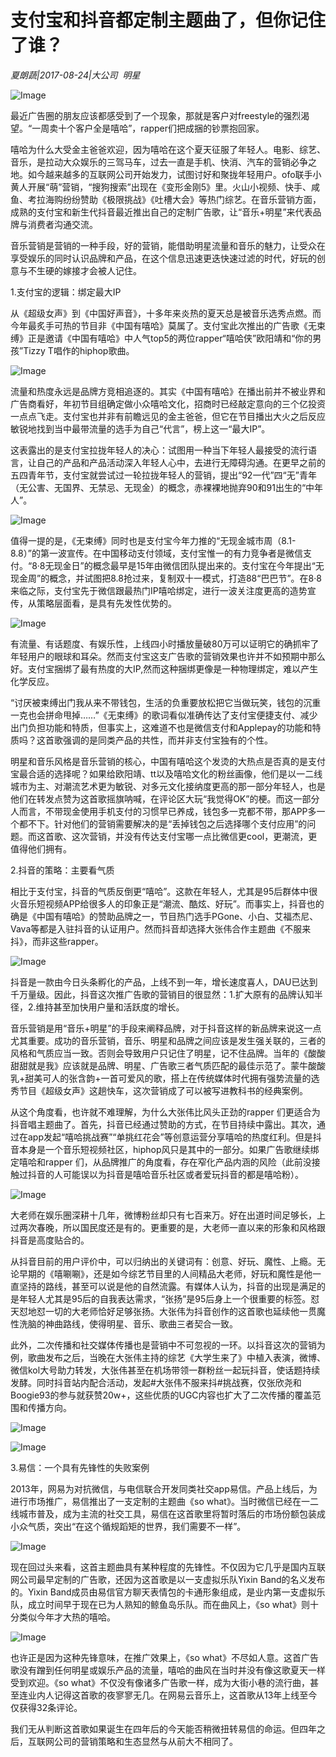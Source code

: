 # 支付宝和抖音都定制主题曲了，但你记住了谁？

*夏朗蔬|2017-08-24|大公司 
                                                明星*

![Image](http://p3.pstatp.com/large/37d60003ac3e3ae72249)

最近广告圈的朋友应该都感受到了一个现象，那就是客户对freestyle的强烈渴望。“一周卖十个客户全是嘻哈”，rapper们把成捆的钞票抱回家。

嘻哈为什么大受金主爸爸欢迎，因为嘻哈在这个夏天征服了年轻人。电影、综艺、音乐，是拉动大众娱乐的三驾马车，过去一直是手机、快消、汽车的营销必争之地。如今越来越多的互联网公司开始发力，试图讨好和聚拢年轻用户。ofo联手小黄人开展“萌”营销，“搜狗搜索”出现在《变形金刚5》里。火山小视频、快手、咸鱼、考拉海购纷纷赞助《极限挑战》《吐槽大会》等热门综艺。在音乐营销方面，成熟的支付宝和新生代抖音最近推出自己的定制广告歌，让“音乐+明星”来代表品牌与消费者沟通交流。

音乐营销是营销的一种手段，好的营销，能借助明星流量和音乐的魅力，让受众在享受娱乐的同时认识品牌和产品，在这个信息迅速更迭快速过滤的时代，好玩的创意与不生硬的嫁接才会被人记住。

1.支付宝的逻辑：绑定最大IP

从《超级女声》到《中国好声音》，十多年来炎热的夏天总是被音乐选秀点燃。而今年最炙手可热的节目非《中国有嘻哈》莫属了。支付宝此次推出的广告歌《无束缚》正是邀请《中国有嘻哈》中人气top5的两位rapper“嘻哈侠”欧阳靖和“你的男孩”Tizzy T唱作的hiphop歌曲。

![Image](http://p3.pstatp.com/large/37dc0003945b17c09fb7)

流量和热度永远是品牌方竞相追逐的。其实《中国有嘻哈》在播出前并不被业界和广告商看好，年初节目组确定做小众嘻哈文化，招商时已经敲定意向的三个亿投资一点点飞走。支付宝也并非有前瞻远见的金主爸爸，但它在节目播出大火之后反应敏锐地找到当中最带流量的选手为自己“代言”，榜上这一“最大IP”。

这表露出的是支付宝拉拢年轻人的决心：试图用一种当下年轻人最接受的流行语言，让自己的产品和产品活动深入年轻人心中，去进行无障碍沟通。在更早之前的五四青年节，支付宝就尝试过一轮拉拢年轻人的营销，提出“92一代”四“无”青年（无公害、无国界、无禁忌、无现金）的概念，赤裸裸地抛弃90和91出生的“中年人”。

![Image](http://p3.pstatp.com/large/37d600039c53bba9519e)

值得一提的是，《无束缚》同时也是支付宝今年力推的“无现金城市周（8.1-8.8）”的第一波宣传。在中国移动支付领域，支付宝惟一的有力竞争者是微信支付。“8·8无现金日”的概念最早是15年由微信团队提出来的。支付宝在今年提出“无现金周”的概念，并试图把8.8抢过来，复制双十一模式，打造88“巴巴节”。在8·8来临之际，支付宝先于微信跟最热门IP嘻哈绑定，进行一波关注度更高的造势宣传，从策略层面看，是具有先发性优势的。

![Image](http://p9.pstatp.com/large/37d50003a08529a23d5e)

有流量、有话题度、有娱乐性，上线四小时播放量破80万可以证明它的确抓牢了年轻用户的眼球和耳朵。然而支付宝这支广告歌的营销效果也许并不如预期中那么好。支付宝捆绑了最有热度的大IP,然而这种捆绑更像是一种物理绑定，难以产生化学反应。

“讨厌被束缚出门我从来不带钱包，生活的负重要放松把它当做玩笑，钱包的沉重 一克也会拼命甩掉……”《无束缚》的歌词看似准确传达了支付宝便捷支付、减少出门负担功能和特质，但事实上，这难道不也是微信支付和Applepay的功能和特质吗？这首歌强调的是同类产品的共性，而并非支付宝独有的个性。

明星和音乐风格是音乐营销的核心，中国有嘻哈这个发烫的大热点是否真的是支付宝最合适的选择呢？如果给欧阳靖、tt以及嘻哈文化的粉丝画像，他们是以一二线城市为主、对潮流艺术更为敏锐、对多元文化接纳度更高的那一部分年轻人，也是他们在转发点赞为这首歌摇旗呐喊，在评论区大玩“我觉得OK”的梗。而这一部分人而言，不带现金使用手机支付的习惯早已养成，钱包多一克都不带，那APP多一个都不下。针对他们的营销需要解决的是“丢掉钱包之后选择哪个支付应用”的问题。而这首歌、这次营销，并没有传达支付宝哪一点比微信更cool，更潮流，更值得他们拥有。

2.抖音的策略：主要看气质

相比于支付宝，抖音的气质反倒更“嘻哈”。这款在年轻人，尤其是95后群体中很火音乐短视频APP给很多人的印象正是“潮流、酷炫、好玩”。而事实上，抖音也的确是《中国有嘻哈》的赞助品牌之一，节目热门选手PGone、小白、艾福杰尼、Vava等都是入驻抖音的认证用户。然而抖音却选择大张伟合作主题曲《不服来抖》，而非这些rapper。

![Image](http://p9.pstatp.com/large/37df0000813880845ed5)

抖音是一款由今日头条孵化的产品，上线不到一年，增长速度喜人，DAU已达到千万量级。因此，抖音这次推广告歌的营销目的很显然：1.扩大原有的品牌认知半径，2.维持甚至加快用户量和活跃度的增长。

音乐营销是用“音乐+明星”的手段来阐释品牌，对于抖音这样的新品牌来说这一点尤其重要。成功的音乐营销，音乐、明星和品牌之间应该是发生强关联的，三者的风格和气质应当一致。否则会导致用户只记住了明星，记不住品牌。当年的《酸酸甜甜就是我》应该就是品牌、明星、广告歌三者气质匹配的最佳示范了。蒙牛酸酸乳+甜美可人的张含韵+一首可爱风的歌，搭上在传统媒体时代拥有强势流量的选秀节目《超级女声》这趟快车，这次营销成了可以被写进教科书的经典案例。

从这个角度看，也许就不难理解，为什么大张伟比风头正劲的rapper 们更适合为抖音唱主题曲了。首先，抖音已经通过赞助的方式，在节目持续中露出。其次，通过在app发起“嘻哈挑战赛”“单挑红花会”等创意运营分享嘻哈的热度红利。但是抖音本身是一个音乐短视频社区，hiphop风只是其中的一部分。如果广告歌继续绑定嘻哈和rapper 们，从品牌推广的角度看，存在窄化产品内涵的风险（此前没接触过抖音的人可能误以为抖音是嘻哈音乐社区或者爱玩抖音的都是嘻哈粉）。

![Image](http://p3.pstatp.com/large/37e00000763f016b0968)

大老师在娱乐圈深耕十几年，微博粉丝却只有七百来万。好在出道时间足够长，上过两次春晚，所以国民度还是有的。更重要的是，大老师一直以来的形象和风格跟抖音是高度贴合的。

从抖音目前的用户评价中，可以归纳出的关键词有：创意、好玩、魔性、上瘾。无论早期的《嘻唰唰》，还是如今综艺节目里的人间精品大老师，好玩和魔性是他一直坚持的路线，甚至可以说是他的自然流露。有媒体人认为，抖音的出现是满足的是年轻人尤其是95后的自我表达需求，“张扬”是95后身上一个很重要的标签。怼天怼地怼一切的大老师恰好足够张扬。大张伟为抖音创作的这首歌也延续他一贯魔性洗脑的神曲路线，使得明星、音乐、歌曲三者契合一致。

此外，二次传播和社交媒体传播也是营销中不可忽视的一环。以抖音这次的营销为例，歌曲发布之后，当晚在大张伟主持的综艺《大学生来了》中植入表演，微博、微信kol大号助力转发，大张伟甚至在机场带领一群粉丝一起玩抖音，使话题持续发酵。同时抖音站内配合活动，发起#大张伟不服来抖#挑战赛，仅张欣尧和Boogie93的参与就获赞20w+，这些优质的UGC内容也扩大了二次传播的覆盖范围和传播方向。

![Image](http://p1.pstatp.com/large/37db00039ff9a7ccb81e)

![Image](http://p3.pstatp.com/large/37db00039ff7a4c61267)

3.易信：一个具有先锋性的失败案例

2013年，网易为对抗微信，与电信联合开发同类社交app易信。产品上线后，为进行市场推广，易信推出了一支定制的主题曲《so what》。当时微信已经在一二线城市普及，成为主流的社交工具，易信在这首歌里将暂时落后的市场份额包装成小众气质，突出“在这个循规蹈矩的世界，我们需要不一样”。

![Image](http://p3.pstatp.com/large/37db00039ff636106c43)

现在回过头来看，这首主题曲具有某种程度的先锋性。不仅因为它几乎是国内互联网公司最早定制的广告歌，还因为这首歌是以一支虚拟乐队Yixin Band的名义发布的。Yixin Band成员由易信官方聊天表情包的卡通形象组成，是业内第一支虚拟乐队，成立时间早于现在已为人熟知的鲸鱼岛乐队。而在曲风上，《so what》则十分类似今年才大热的嘻哈。

![Image](http://p3.pstatp.com/large/37dc00038b2de69573d4)

也许正是因为这种先锋意味，在推广效果上，《so what》不尽如人意。这首广告歌没有蹭到任何明星或娱乐产品的流量，嘻哈的曲风在当时并没有像这歌夏天一样受到欢迎。《so what》不仅没有像诸多广告歌一样，成为大街小巷的流行曲，甚至连业内人记得这首歌的夜寥寥无几。在网易云音乐上，这首歌从13年上线至今仅获得32条评论。

我们无从判断这首歌如果诞生在四年后的今天能否稍微扭转易信的命运。但四年之后，互联网公司的营销策略和生态显然与从前大不相同了。

